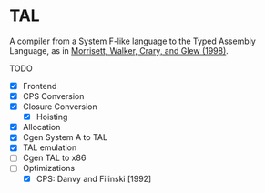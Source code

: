 # TAL

A compiler from a System F-like language to the Typed Assembly Language, as in
[Morrisett, Walker, Crary, and Glew (1998)](https://www.cs.princeton.edu/~dpw/papers/tal-toplas.pdf).

TODO

- [x] Frontend
- [x] CPS Conversion
- [X] Closure Conversion
  - [X] Hoisting
- [X] Allocation
- [X] Cgen System A to TAL
- [X] TAL emulation
- [ ] Cgen TAL to x86
- [ ] Optimizations
  - [X] CPS: Danvy and Filinski [1992]
